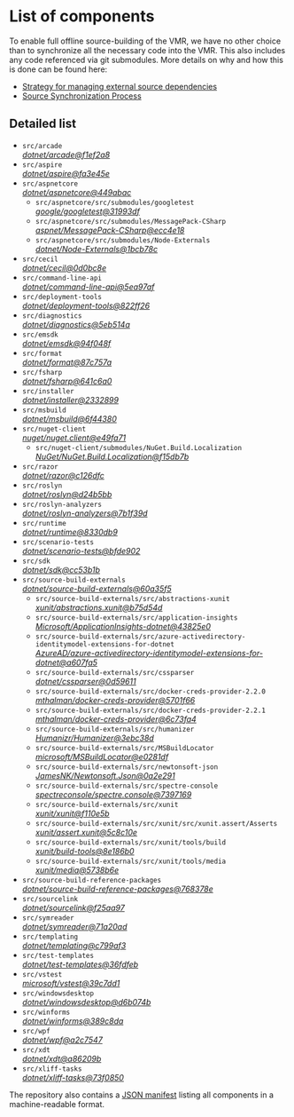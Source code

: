 ﻿# List of components

To enable full offline source-building of the VMR, we have no other choice than to synchronize all the necessary code into the VMR. This also includes any code referenced via git submodules. More details on why and how this is done can be found here:
- [Strategy for managing external source dependencies](src/arcade/Documentation/UnifiedBuild/VMR-Strategy-For-External-Source.md)
- [Source Synchronization Process](src/arcade/Documentation/UnifiedBuild/VMR-Design-And-Operation.md#source-synchronization-process)

## Detailed list

<!-- component list beginning -->
- `src/arcade`  
*[dotnet/arcade@f1ef2a8](https://github.com/dotnet/arcade/tree/f1ef2a8544824e9f4395f88e6b453d6fc2826d72)*
- `src/aspire`  
*[dotnet/aspire@fa3e45e](https://github.com/dotnet/aspire/tree/fa3e45ee2a76c81e7a4876c6bef05282e35243f1)*
- `src/aspnetcore`  
*[dotnet/aspnetcore@449abac](https://github.com/dotnet/aspnetcore/tree/449abac6f1ca12fa0ad557a872c219fcdfae09f3)*
    - `src/aspnetcore/src/submodules/googletest`  
    *[google/googletest@31993df](https://github.com/google/googletest/tree/31993dfa6b47e11c7a6ef67cfa8af90892b9bd1c)*
    - `src/aspnetcore/src/submodules/MessagePack-CSharp`  
    *[aspnet/MessagePack-CSharp@ecc4e18](https://github.com/aspnet/MessagePack-CSharp/tree/ecc4e18ad7a0c7db51cd7e3d2997a291ed01444d)*
    - `src/aspnetcore/src/submodules/Node-Externals`  
    *[dotnet/Node-Externals@1bcb78c](https://github.com/dotnet/Node-Externals/tree/1bcb78ca694568f7993d9d385eee0687ad0f5dfe)*
- `src/cecil`  
*[dotnet/cecil@0d0bc8e](https://github.com/dotnet/cecil/tree/0d0bc8e0f47fdae9834e1eac678f364c50946133)*
- `src/command-line-api`  
*[dotnet/command-line-api@5ea97af](https://github.com/dotnet/command-line-api/tree/5ea97af07263ea3ef68a18557c8aa3f7e3200bda)*
- `src/deployment-tools`  
*[dotnet/deployment-tools@822ff26](https://github.com/dotnet/deployment-tools/tree/822ff266c5f999ab9ceb6928df59d79285ea4a4f)*
- `src/diagnostics`  
*[dotnet/diagnostics@5eb514a](https://github.com/dotnet/diagnostics/tree/5eb514a41f900ac1aa1e9a3e12b2931dcb064069)*
- `src/emsdk`  
*[dotnet/emsdk@94f048f](https://github.com/dotnet/emsdk/tree/94f048f4d194119ec20c8878790972fc3a83dc3b)*
- `src/format`  
*[dotnet/format@87c757a](https://github.com/dotnet/format/tree/87c757a75d7619e8153b1ac114f11b5dbab4497d)*
- `src/fsharp`  
*[dotnet/fsharp@641c6a0](https://github.com/dotnet/fsharp/tree/641c6a0e65bac6f7809e4e2415b9d60c11dcf493)*
- `src/installer`  
*[dotnet/installer@2332899](https://github.com/dotnet/installer/tree/2332899bd5591bff91812c584fd2ad4b843019b7)*
- `src/msbuild`  
*[dotnet/msbuild@6f44380](https://github.com/dotnet/msbuild/tree/6f44380e4fdea6ddf5c11f48efeb25c2bf181e62)*
- `src/nuget-client`  
*[nuget/nuget.client@e49fa71](https://github.com/nuget/nuget.client/tree/e49fa71580778b8d9c3352ea5ed15ef204f0389f)*
    - `src/nuget-client/submodules/NuGet.Build.Localization`  
    *[NuGet/NuGet.Build.Localization@f15db7b](https://github.com/NuGet/NuGet.Build.Localization/tree/f15db7b7c6f5affbea268632ef8333d2687c8031)*
- `src/razor`  
*[dotnet/razor@c126dfc](https://github.com/dotnet/razor/tree/c126dfc208bca863b378ae32f8c5cd3f271cbff6)*
- `src/roslyn`  
*[dotnet/roslyn@d24b5bb](https://github.com/dotnet/roslyn/tree/d24b5bb8debd2e89df8db13c84694f2982cc41b1)*
- `src/roslyn-analyzers`  
*[dotnet/roslyn-analyzers@7b1f39d](https://github.com/dotnet/roslyn-analyzers/tree/7b1f39d7b8bd81d003898c49d0320682b6f06c54)*
- `src/runtime`  
*[dotnet/runtime@8330db9](https://github.com/dotnet/runtime/tree/8330db998659c4e6410aba370b37e4304a517a2b)*
- `src/scenario-tests`  
*[dotnet/scenario-tests@bfde902](https://github.com/dotnet/scenario-tests/tree/bfde902a10d7b672f4fc7e844198ede405dbb9c6)*
- `src/sdk`  
*[dotnet/sdk@cc53b1b](https://github.com/dotnet/sdk/tree/cc53b1bdc270f8d8be888169230532abdf07211d)*
- `src/source-build-externals`  
*[dotnet/source-build-externals@60a35f5](https://github.com/dotnet/source-build-externals/tree/60a35f5b8ce2839e56457164844d91fc89622c6a)*
    - `src/source-build-externals/src/abstractions-xunit`  
    *[xunit/abstractions.xunit@b75d54d](https://github.com/xunit/abstractions.xunit/tree/b75d54d73b141709f805c2001b16f3dd4d71539d)*
    - `src/source-build-externals/src/application-insights`  
    *[Microsoft/ApplicationInsights-dotnet@43825e0](https://github.com/Microsoft/ApplicationInsights-dotnet/tree/43825e06a22cdfb702fc199a7ba99a7d541d48c6)*
    - `src/source-build-externals/src/azure-activedirectory-identitymodel-extensions-for-dotnet`  
    *[AzureAD/azure-activedirectory-identitymodel-extensions-for-dotnet@a607fa5](https://github.com/AzureAD/azure-activedirectory-identitymodel-extensions-for-dotnet/tree/a607fa5e0005a6178cf1d2fed4fa0f8179cdb186)*
    - `src/source-build-externals/src/cssparser`  
    *[dotnet/cssparser@0d59611](https://github.com/dotnet/cssparser/tree/0d59611784841735a7778a67aa6e9d8d000c861f)*
    - `src/source-build-externals/src/docker-creds-provider-2.2.0`  
    *[mthalman/docker-creds-provider@5701f66](https://github.com/mthalman/docker-creds-provider/tree/5701f6667c1fbd805684857baaa860383bbdfed7)*
    - `src/source-build-externals/src/docker-creds-provider-2.2.1`  
    *[mthalman/docker-creds-provider@6c73fa4](https://github.com/mthalman/docker-creds-provider/tree/6c73fa4784795ae07f49305a057abf5c473d2adb)*
    - `src/source-build-externals/src/humanizer`  
    *[Humanizr/Humanizer@3ebc38d](https://github.com/Humanizr/Humanizer/tree/3ebc38de585fc641a04b0e78ed69468453b0f8a1)*
    - `src/source-build-externals/src/MSBuildLocator`  
    *[microsoft/MSBuildLocator@e0281df](https://github.com/microsoft/MSBuildLocator/tree/e0281df33274ac3c3e22acc9b07dcb4b31d57dc0)*
    - `src/source-build-externals/src/newtonsoft-json`  
    *[JamesNK/Newtonsoft.Json@0a2e291](https://github.com/JamesNK/Newtonsoft.Json/tree/0a2e291c0d9c0c7675d445703e51750363a549ef)*
    - `src/source-build-externals/src/spectre-console`  
    *[spectreconsole/spectre.console@7397169](https://github.com/spectreconsole/spectre.console/tree/7397169a2757dc3657598bdea4ac222c0f283425)*
    - `src/source-build-externals/src/xunit`  
    *[xunit/xunit@f110e5b](https://github.com/xunit/xunit/tree/f110e5bee5dfd4c08339587c9c3df9292fcb597c)*
    - `src/source-build-externals/src/xunit/src/xunit.assert/Asserts`  
    *[xunit/assert.xunit@5c8c10e](https://github.com/xunit/assert.xunit/tree/5c8c10e085eb42f39f2fe0b40c94bf56649eb0a4)*
    - `src/source-build-externals/src/xunit/tools/build`  
    *[xunit/build-tools@8e186b0](https://github.com/xunit/build-tools/tree/8e186b0f8e398796e75453f3f18952b06d29fdfd)*
    - `src/source-build-externals/src/xunit/tools/media`  
    *[xunit/media@5738b6e](https://github.com/xunit/media/tree/5738b6e86f08e0389c4392b939c20e3eca2d9822)*
- `src/source-build-reference-packages`  
*[dotnet/source-build-reference-packages@768378e](https://github.com/dotnet/source-build-reference-packages/tree/768378e775fc5ddc99d41f2c4d1c78182f326ea7)*
- `src/sourcelink`  
*[dotnet/sourcelink@f25aa97](https://github.com/dotnet/sourcelink/tree/f25aa979d3690da74b91e7162956b49c73a90948)*
- `src/symreader`  
*[dotnet/symreader@71a20ad](https://github.com/dotnet/symreader/tree/71a20ad4aaedc284ef2d9a7302f5d2ec4df7dca3)*
- `src/templating`  
*[dotnet/templating@c799af3](https://github.com/dotnet/templating/tree/c799af392be3da0ae48a4d98c7cc04f03db329d8)*
- `src/test-templates`  
*[dotnet/test-templates@36fdfeb](https://github.com/dotnet/test-templates/tree/36fdfebe8af73ed1c2ff796750984f1ebf6230b5)*
- `src/vstest`  
*[microsoft/vstest@39c7dd1](https://github.com/microsoft/vstest/tree/39c7dd12c7ec24d0552513e84d95476f2077ca33)*
- `src/windowsdesktop`  
*[dotnet/windowsdesktop@d6b074b](https://github.com/dotnet/windowsdesktop/tree/d6b074b0ab8aeb928bb93d258161ed16f31f85f2)*
- `src/winforms`  
*[dotnet/winforms@389c8da](https://github.com/dotnet/winforms/tree/389c8da733c43105275cfc9f9bc482b144073880)*
- `src/wpf`  
*[dotnet/wpf@a2c7547](https://github.com/dotnet/wpf/tree/a2c7547c602fe7dfbf8447a563b440d7449b6b6d)*
- `src/xdt`  
*[dotnet/xdt@a86209b](https://github.com/dotnet/xdt/tree/a86209be9faeafe337633ab1746df7bc19a83538)*
- `src/xliff-tasks`  
*[dotnet/xliff-tasks@73f0850](https://github.com/dotnet/xliff-tasks/tree/73f0850939d96131c28cf6ea6ee5aacb4da0083a)*
<!-- component list end -->

The repository also contains a [JSON manifest](https://github.com/dotnet/dotnet/blob/main/src/source-manifest.json) listing all components in a machine-readable format.
